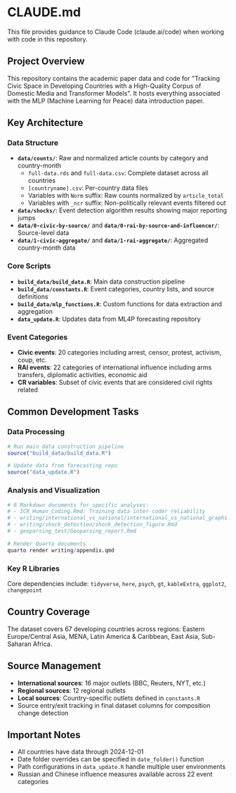 # CLAUDE.md

This file provides guidance to Claude Code (claude.ai/code) when working with code in this repository.

## Project Overview

This repository contains the academic paper data and code for "Tracking Civic Space in Developing Countries with a High-Quality Corpus of Domestic Media and Transformer Models". It hosts everything associated with the MLP (Machine Learning for Peace) data introduction paper.

## Key Architecture

### Data Structure
- **`data/counts/`**: Raw and normalized article counts by category and country-month
  - `full-data.rds` and `full-data.csv`: Complete dataset across all countries
  - `[countryname].csv`: Per-country data files
  - Variables with `Norm` suffix: Raw counts normalized by `article_total`
  - Variables with `_ncr` suffix: Non-politically relevant events filtered out
- **`data/shocks/`**: Event detection algorithm results showing major reporting jumps
- **`data/0-civic-by-source/`** and **`data/0-rai-by-source-and-influencer/`**: Source-level data
- **`data/1-civic-aggregate/`** and **`data/1-rai-aggregate/`**: Aggregated country-month data

### Core Scripts
- **`build_data/build_data.R`**: Main data construction pipeline
- **`build_data/constants.R`**: Event categories, country lists, and source definitions
- **`build_data/mlp_functions.R`**: Custom functions for data extraction and aggregation
- **`data_update.R`**: Updates data from ML4P forecasting repository

### Event Categories
- **Civic events**: 20 categories including arrest, censor, protest, activism, coup, etc.
- **RAI events**: 22 categories of international influence including arms transfers, diplomatic activities, economic aid
- **CR variables**: Subset of civic events that are considered civil rights related

## Common Development Tasks

### Data Processing
```r
# Run main data construction pipeline
source("build_data/build_data.R")

# Update data from forecasting repo
source("data_update.R")
```

### Analysis and Visualization
```r
# R Markdown documents for specific analyses:
# - ICR_Human_Coding.Rmd: Training data inter-coder reliability
# - writing/international_vs_national/international_vs_national_graphs.Rmd
# - writing/shock_detection/shock_detection_figure.Rmd
# - geoparsing_test/Geoparsing_report.Rmd

# Render Quarto documents
quarto render writing/appendix.qmd
```

### Key R Libraries
Core dependencies include: `tidyverse`, `here`, `psych`, `gt`, `kableExtra`, `ggplot2`, `changepoint`

## Country Coverage
The dataset covers 67 developing countries across regions: Eastern Europe/Central Asia, MENA, Latin America & Caribbean, East Asia, Sub-Saharan Africa.

## Source Management
- **International sources**: 16 major outlets (BBC, Reuters, NYT, etc.)
- **Regional sources**: 12 regional outlets
- **Local sources**: Country-specific outlets defined in `constants.R`
- Source entry/exit tracking in final dataset columns for composition change detection

## Important Notes
- All countries have data through 2024-12-01
- Date folder overrides can be specified in `date_folder()` function
- Path configurations in `data_update.R` handle multiple user environments
- Russian and Chinese influence measures available across 22 event categories